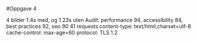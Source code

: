 #Oppgave 4

4 bilder
1.4s med, og 1.23s uten
Audit: performance 94, accessibility 84, best practices 92, seo 90
41 requests
content-type: text/html;charset=utf-8
cache-control: max-age=60
protocol: TLS 1.2
